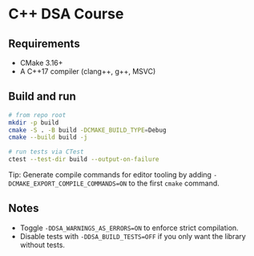 # C++ DSA Course

## Requirements

- CMake 3.16+
- A C++17 compiler (clang++, g++, MSVC)

## Build and run

```sh
# from repo root
mkdir -p build
cmake -S . -B build -DCMAKE_BUILD_TYPE=Debug
cmake --build build -j

# run tests via CTest
ctest --test-dir build --output-on-failure
```

Tip: Generate compile commands for editor tooling by adding `-DCMAKE_EXPORT_COMPILE_COMMANDS=ON` to the first `cmake` command.

## Notes

- Toggle `-DDSA_WARNINGS_AS_ERRORS=ON` to enforce strict compilation.
- Disable tests with `-DDSA_BUILD_TESTS=OFF` if you only want the library without tests.
